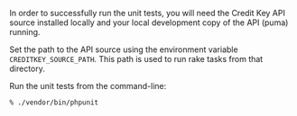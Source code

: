 In order to successfully run the unit tests, you will need the Credit Key API source installed locally and your local development copy of the API (puma) running.

Set the path to the API source using the environment variable ```CREDITKEY_SOURCE_PATH```.  This path is used to run rake tasks from that directory.

Run the unit tests from the command-line:

```
% ./vendor/bin/phpunit
```
